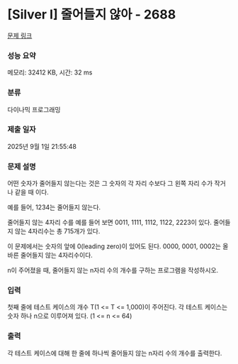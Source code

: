 # [Silver I] 줄어들지 않아 - 2688 

[문제 링크](https://www.acmicpc.net/problem/2688) 

### 성능 요약

메모리: 32412 KB, 시간: 32 ms

### 분류

다이나믹 프로그래밍

### 제출 일자

2025년 9월 1일 21:55:48

### 문제 설명

<p>
	어떤 숫자가 줄어들지 않는다는 것은 그 숫자의 각 자리 수보다 그 왼쪽 자리 수가 작거나 같을 때 이다.</p>

<p>
	예를 들어, 1234는 줄어들지 않는다. </p>

<p>
	줄어들지 않는 4자리 수를 예를 들어 보면 0011, 1111, 1112, 1122, 2223이 있다. 줄어들지 않는 4자리수는 총 715개가 있다.</p>

<p>
	이 문제에서는 숫자의 앞에 0(leading zero)이 있어도 된다. 0000, 0001, 0002는 올바른 줄어들지 않는 4자리수이다.</p>

<p>
	n이 주어졌을 때, 줄어들지 않는 n자리 수의 개수를 구하는 프로그램을 작성하시오.</p>

### 입력 

 <p>
	첫째 줄에 테스트 케이스의 개수 T(1 <= T <= 1,000)이 주어진다. 각 테스트 케이스는 숫자 하나 n으로 이루어져 있다. (1 <= n <= 64)</p>

### 출력 

 <p>
	각 테스트 케이스에 대해 한 줄에 하나씩 줄어들지 않는 n자리 수의 개수를 출력한다.</p>

